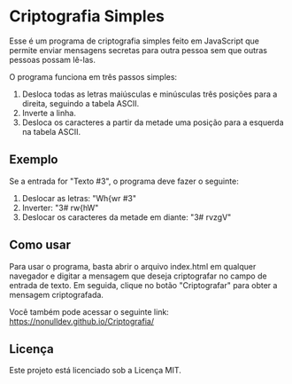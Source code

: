 # Criptografia Simples

Esse é um programa de criptografia simples feito em JavaScript que permite enviar mensagens secretas para outra pessoa sem que outras pessoas possam lê-las.

O programa funciona em três passos simples:

1. Desloca todas as letras maiúsculas e minúsculas três posições para a direita, seguindo a tabela ASCII.
2. Inverte a linha.
3. Desloca os caracteres a partir da metade uma posição para a esquerda na tabela ASCII.

## Exemplo
Se a entrada for "Texto #3", o programa deve fazer o seguinte:

1. Deslocar as letras: "Wh{wr #3"
2. Inverter: "3# rw{hW"
3. Deslocar os caracteres da metade em diante: "3# rvzgV"

## Como usar
Para usar o programa, basta abrir o arquivo index.html em qualquer navegador e digitar a mensagem que deseja criptografar no campo de entrada de texto. Em seguida, clique no botão "Criptografar" para obter a mensagem criptografada.

Você também pode acessar o seguinte link: <https://nonulldev.github.io/Criptografia/>

## Licença
Este projeto está licenciado sob a Licença MIT.





